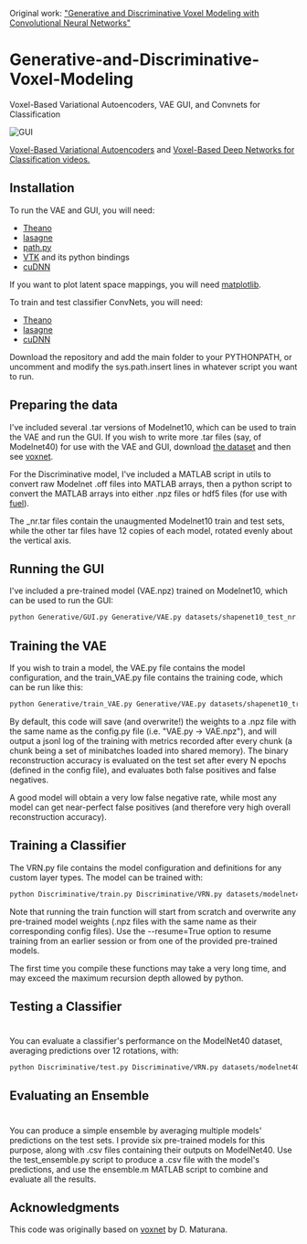 Original work: ["Generative and Discriminative Voxel Modeling with Convolutional Neural Networks"](https://arxiv.org/abs/1608.04236)



# Generative-and-Discriminative-Voxel-Modeling
Voxel-Based Variational Autoencoders, VAE GUI, and Convnets for Classification

![GUI](https://github.com/ajbrock/Generative-and-Discriminative-Voxel-Modelling/blob/master/doc/GUI3.png)

[Voxel-Based Variational Autoencoders](https://www.youtube.com/watch?v=LtpU1yBStlU) and [Voxel-Based Deep Networks for Classification videos.](https://www.youtube.com/watch?v=OAgfUOg79wc)

## Installation
To run the VAE and GUI, you will need:

- [Theano](http://deeplearning.net/software/theano/) 
- [lasagne](http://lasagne.readthedocs.io/en/latest/user/installation.html)
- [path.py](https://github.com/jaraco/path.py)
- [VTK](http://www.vtk.org/) and its python bindings
- [cuDNN](https://developer.nvidia.com/cudnn)

If you want to plot latent space mappings, you will need [matplotlib](http://matplotlib.org/).

To train and test classifier ConvNets, you will need:
- [Theano](http://deeplearning.net/software/theano/) 
- [lasagne](http://lasagne.readthedocs.io/en/latest/user/installation.html)
- [cuDNN](https://developer.nvidia.com/cudnn)


Download the repository and add the main folder to your PYTHONPATH, or uncomment and modify the sys.path.insert lines in whatever script you want to run.

## Preparing the data
I've included several .tar versions of Modelnet10, which can be used to train the VAE and run the GUI. If you wish to write more .tar files (say, of Modelnet40) for use with the VAE and GUI, download  [the dataset](http://modelnet.cs.princeton.edu/) and then see [voxnet](https://github.com/dimatura/voxnet).

For the Discriminative model, I've included a MATLAB script in utils to convert raw Modelnet .off files into MATLAB arrays, then a python script to convert the MATLAB arrays into either .npz files or hdf5 files (for use with [fuel](https://github.com/mila-udem/fuel)). 

The _nr.tar files contain the unaugmented Modelnet10 train and test sets, while the other tar files have 12 copies of each model, rotated evenly about the vertical axis. 

## Running the GUI
I've included a pre-trained model (VAE.npz) trained on Modelnet10, which can be used to run the GUI:

```sh
python Generative/GUI.py Generative/VAE.py datasets/shapenet10_test_nr.tar Generative/VAE.npz
```

## Training the VAE
If you wish to train a model, the VAE.py file contains the model configuration, and the train_VAE.py file contains the training code, which can be run like this:

```sh
python Generative/train_VAE.py Generative/VAE.py datasets/shapenet10_train.tar Generative/shapenet10_test.tar
```
By default, this code will save (and overwrite!) the weights to a .npz file with the same name as the config.py file (i.e. "VAE.py -> VAE.npz"), and will output a jsonl log of the training with metrics recorded after every chunk (a chunk being a set of minibatches loaded into shared memory). The binary reconstruction accuracy is evaluated on the test set after every N epochs (defined in the config file), and evaluates both false positives and false negatives.

A good model will obtain a very low false negative rate, while most any model can get near-perfect false positives (and therefore very high overall reconstruction accuracy).

## Training a Classifier
The VRN.py file contains the model configuration and definitions for any custom layer types. The model can be trained with:

```sh
python Discriminative/train.py Discriminative/VRN.py datasets/modelnet40_rot_train.npz
```
Note that running the train function will start from scratch and overwrite any pre-trained model weights (.npz files with the same name as their corresponding config files). Use the --resume=True option to resume training from an earlier session or from one of the provided pre-trained models.

The first time you compile these functions may take a very long time, and may exceed the maximum recursion depth allowed by python.

## Testing a Classifier
#
You can evaluate a classifier's performance on the ModelNet40 dataset, averaging predictions over 12 rotations, with:

```sh
python Discriminative/test.py Discriminative/VRN.py datasets/modelnet40_rot_test.npz
```

## Evaluating an Ensemble
#
You can produce a simple ensemble by averaging multiple models' predictions on the test sets. I provide six pre-trained models for this purpose, along with .csv files containing their outputs on ModelNet40.
Use the test_ensemble.py script to produce a .csv file with the model's predictions, and use the ensemble.m MATLAB script to combine and evaluate all the results.

## Acknowledgments
This code was originally based on [voxnet](https://github.com/dimatura/voxnet) by D. Maturana.

